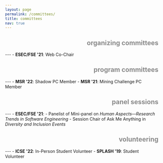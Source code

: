 ```yaml
---
layout: page
permalink: /committees/
title: committees
nav: true
---
```


<h2 style="text-align:right;opacity:0.5;">organizing committees</h2>
---
- <b>ESEC/FSE '21</b>: Web Co-Chair

<h2 style="text-align:right;opacity:0.5;">program committees</h2>
---
- <b>MSR '22</b>: Shadow PC Member
- <b>MSR '21</b>: Mining Challenge PC Member

<h2 style="text-align:right;opacity:0.5;">panel sessions</h2>
---
- <b>ESEC/FSE '21</b>:
  - Panelist of Mini-panel on <em>Human Aspects&mdash;Research Trends in Software Engineering</em>
  - Session Chair of Ask Me Anything in <em>Diversity and Inclusion Events</em>

<h2 style="text-align:right;opacity:0.5;">volunteering</h2>
---
- <b>ICSE '22</b>: In-Person Student Volunteer
- <b>SPLASH '19</b>: Student Volunteer
